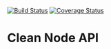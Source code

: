 [![Build Status](https://travis-ci.com/vieirasolutions/clean-code-api.svg?branch=master)](https://travis-ci.com/vieirasolutions/clean-code-api)
[![Coverage Status](https://coveralls.io/repos/github/vieirasolutions/clean-code-api/badge.svg)](https://coveralls.io/github/vieirasolutions/clean-code-api)

# **Clean Node API**